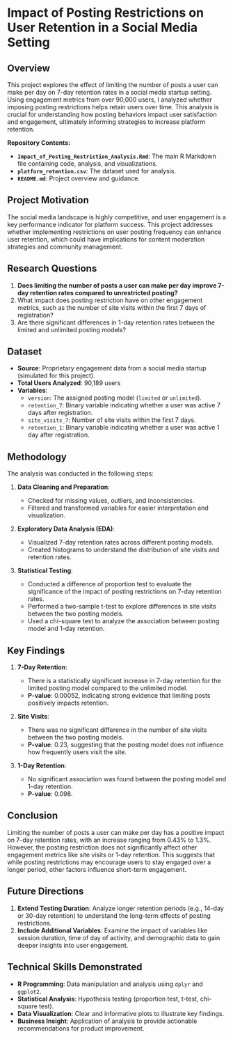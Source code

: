 # Impact of Posting Restrictions on User Retention in a Social Media Setting

## Overview

This project explores the effect of limiting the number of posts a user can make per day on 7-day retention rates in a social media startup setting. Using engagement metrics from over 90,000 users, I analyzed whether imposing posting restrictions helps retain users over time. This analysis is crucial for understanding how posting behaviors impact user satisfaction and engagement, ultimately informing strategies to increase platform retention.

**Repository Contents:**
- **`Impact_of_Posting_Restriction_Analysis.Rmd`**: The main R Markdown file containing code, analysis, and visualizations.
- **`platform_retention.csv`**: The dataset used for analysis.
- **`README.md`**: Project overview and guidance.

## Project Motivation

The social media landscape is highly competitive, and user engagement is a key performance indicator for platform success. This project addresses whether implementing restrictions on user posting frequency can enhance user retention, which could have implications for content moderation strategies and community management.

## Research Questions

1. **Does limiting the number of posts a user can make per day improve 7-day retention rates compared to unrestricted posting?**
2. What impact does posting restriction have on other engagement metrics, such as the number of site visits within the first 7 days of registration?
3. Are there significant differences in 1-day retention rates between the limited and unlimited posting models?

## Dataset

- **Source**: Proprietary engagement data from a social media startup (simulated for this project).
- **Total Users Analyzed**: 90,189 users
- **Variables**:
  - `version`: The assigned posting model (`limited` or `unlimited`).
  - `retention_7`: Binary variable indicating whether a user was active 7 days after registration.
  - `site_visits_7`: Number of site visits within the first 7 days.
  - `retention_1`: Binary variable indicating whether a user was active 1 day after registration.

## Methodology

The analysis was conducted in the following steps:

1. **Data Cleaning and Preparation**:
   - Checked for missing values, outliers, and inconsistencies.
   - Filtered and transformed variables for easier interpretation and visualization.

2. **Exploratory Data Analysis (EDA)**:
   - Visualized 7-day retention rates across different posting models.
   - Created histograms to understand the distribution of site visits and retention rates.

3. **Statistical Testing**:
   - Conducted a difference of proportion test to evaluate the significance of the impact of posting restrictions on 7-day retention rates.
   - Performed a two-sample t-test to explore differences in site visits between the two posting models.
   - Used a chi-square test to analyze the association between posting model and 1-day retention.

## Key Findings

1. **7-Day Retention**:
   - There is a statistically significant increase in 7-day retention for the limited posting model compared to the unlimited model.
   - **P-value**: 0.00052, indicating strong evidence that limiting posts positively impacts retention.

2. **Site Visits**:
   - There was no significant difference in the number of site visits between the two posting models.
   - **P-value**: 0.23, suggesting that the posting model does not influence how frequently users visit the site.

3. **1-Day Retention**:
   - No significant association was found between the posting model and 1-day retention.
   - **P-value**: 0.098.


## Conclusion

Limiting the number of posts a user can make per day has a positive impact on 7-day retention rates, with an increase ranging from 0.43% to 1.3%. However, the posting restriction does not significantly affect other engagement metrics like site visits or 1-day retention. This suggests that while posting restrictions may encourage users to stay engaged over a longer period, other factors influence short-term engagement.

## Future Directions

1. **Extend Testing Duration**: Analyze longer retention periods (e.g., 14-day or 30-day retention) to understand the long-term effects of posting restrictions.
2. **Include Additional Variables**: Examine the impact of variables like session duration, time of day of activity, and demographic data to gain deeper insights into user engagement.

## Technical Skills Demonstrated

- **R Programming**: Data manipulation and analysis using `dplyr` and `ggplot2`.
- **Statistical Analysis**: Hypothesis testing (proportion test, t-test, chi-square test).
- **Data Visualization**: Clear and informative plots to illustrate key findings.
- **Business Insight**: Application of analysis to provide actionable recommendations for product improvement.
